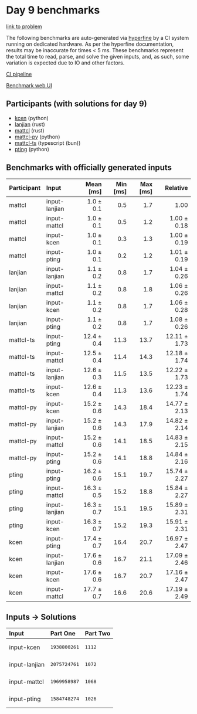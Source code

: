# Day 9 benchmarks

[link to problem](https://adventofcode.com/2023/day/9)

The following benchmarks are auto-generated via
[hyperfine](https://github.com/sharkdp/hyperfine) by a CI system running on
dedicated hardware. As per the hyperfine documentation, results may be
inaccurate for times < 5 ms. These benchmarks represent the total time to read,
parse, and solve the given inputs, and, as such, some variation is expected due
to IO and other factors.

[CI pipeline](http://ci.papercode.net:8080/teams/main/pipelines/aoc2023)

[Benchmark web UI](https://aoc.ancalagon.black)


## Participants (with solutions for day 9)

- [kcen](https://github.com/kcen/aoc2023) (python)
- [lanjian](https://github.com/lanjian/aoc-2023) (rust)
- [mattcl](https://github.com/mattcl/aoc2023) (rust)
- [mattcl-py](https://github.com/mattcl/aoc2023-py) (python)
- [mattcl-ts](https://github.com/mattcl/aoc2023-js) (typescript (bun))
- [pting](https://github.com/pting/aoc2023) (python)


## Benchmarks with officially generated inputs

| Participant | Input | Mean [ms] | Min [ms] | Max [ms] | Relative |
|:---|:---|---:|---:|---:|---:|
| mattcl | input-lanjian | 1.0 ± 0.1 | 0.5 | 1.7 | 1.00 |
| mattcl | input-mattcl | 1.0 ± 0.1 | 0.5 | 1.2 | 1.00 ± 0.18 |
| mattcl | input-kcen | 1.0 ± 0.1 | 0.3 | 1.3 | 1.00 ± 0.19 |
| mattcl | input-pting | 1.0 ± 0.1 | 0.2 | 1.2 | 1.01 ± 0.19 |
| lanjian | input-lanjian | 1.1 ± 0.2 | 0.8 | 1.7 | 1.04 ± 0.26 |
| lanjian | input-mattcl | 1.1 ± 0.2 | 0.8 | 1.8 | 1.06 ± 0.26 |
| lanjian | input-kcen | 1.1 ± 0.2 | 0.8 | 1.7 | 1.06 ± 0.28 |
| lanjian | input-pting | 1.1 ± 0.2 | 0.8 | 1.7 | 1.08 ± 0.26 |
| mattcl-ts | input-pting | 12.4 ± 0.4 | 11.3 | 13.7 | 12.11 ± 1.73 |
| mattcl-ts | input-mattcl | 12.5 ± 0.4 | 11.4 | 14.3 | 12.18 ± 1.74 |
| mattcl-ts | input-lanjian | 12.6 ± 0.3 | 11.5 | 13.5 | 12.22 ± 1.73 |
| mattcl-ts | input-kcen | 12.6 ± 0.4 | 11.3 | 13.6 | 12.23 ± 1.74 |
| mattcl-py | input-kcen | 15.2 ± 0.6 | 14.3 | 18.4 | 14.77 ± 2.13 |
| mattcl-py | input-lanjian | 15.2 ± 0.6 | 14.3 | 17.9 | 14.82 ± 2.14 |
| mattcl-py | input-mattcl | 15.2 ± 0.6 | 14.1 | 18.5 | 14.83 ± 2.15 |
| mattcl-py | input-pting | 15.2 ± 0.6 | 14.1 | 18.8 | 14.84 ± 2.16 |
| pting | input-pting | 16.2 ± 0.6 | 15.1 | 19.7 | 15.74 ± 2.27 |
| pting | input-mattcl | 16.3 ± 0.5 | 15.2 | 18.8 | 15.84 ± 2.27 |
| pting | input-lanjian | 16.3 ± 0.7 | 15.1 | 19.5 | 15.89 ± 2.31 |
| pting | input-kcen | 16.3 ± 0.7 | 15.2 | 19.3 | 15.91 ± 2.31 |
| kcen | input-pting | 17.4 ± 0.7 | 16.4 | 20.7 | 16.97 ± 2.47 |
| kcen | input-lanjian | 17.6 ± 0.6 | 16.7 | 21.1 | 17.09 ± 2.46 |
| kcen | input-kcen | 17.6 ± 0.6 | 16.7 | 20.7 | 17.16 ± 2.47 |
| kcen | input-mattcl | 17.7 ± 0.7 | 16.6 | 20.6 | 17.19 ± 2.49 |


## Inputs -> Solutions

| Input | Part One | Part Two |
|:---|:---|:---|
|input-kcen|<pre>1938800261</pre>|<pre>1112</pre>|
|input-lanjian|<pre>2075724761</pre>|<pre>1072</pre>|
|input-mattcl|<pre>1969958987</pre>|<pre>1068</pre>|
|input-pting|<pre>1584748274</pre>|<pre>1026</pre>|